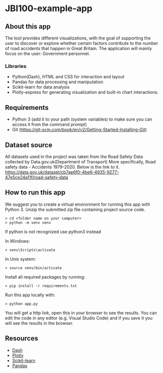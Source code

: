 # JBI100-example-app

## About this app

The tool provides different visualizations, with the goal of supporting the user to discover or explore whether 
certain factors contribute to the number of road accidents that happen in Great Britain. The application will 
mainly focus on the user: Government personnel.

### Libraries
* Python(Dash), HTML and CSS for interaction and layout
* Pandas for data processing and manipulation
* Scikit-learn for data analysis
* Plotly-express for generating visualization and built-in chart interactions.

## Requirements

* Python 3 (add it to your path (system variables) to make sure you can access it from the command prompt)
* Git (https://git-scm.com/book/en/v2/Getting-Started-Installing-Git)

## Dataset source
All datasets used in the project was taken from the Road Safety Data collected by Data.gov.uk(Department of Transport)
More specifically, Road safety data - Accidents 1979-2020. Below is the link to it.
https://data.gov.uk/dataset/cb7ae6f0-4be6-4935-9277-47e5ce24a11f/road-safety-data

## How to run this app

We suggest you to create a virtual environment for running this app with Python 3. 
Unzip the submitted zip file containing project source code.

```
> cd <folder name on your computer>
> python -m venv venv

```
If python is not recognized use python3 instead

In Windows: 

```
> venv\Scripts\activate

```
In Unix system:
```
> source venv/bin/activate
```

Install all required packages by running:
```
> pip install -r requirements.txt
```

Run this app locally with:
```
> python app.py
```
You will get a http link, open this in your browser to see the results. You can edit the code in any editor (e.g. Visual Studio Code) and if you save it you will see the results in the browser.

## Resources

* [Dash](https://dash.plot.ly/)
* [Plotly](https://plotly.com/python/plotly-express/)
* [Scikit-learn](https://scikit-learn.org/stable/)
* [Pandas](https://pandas.pydata.org/)
